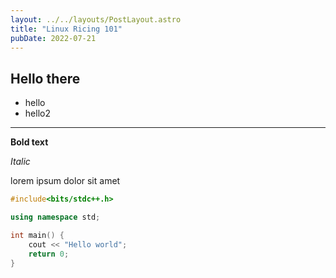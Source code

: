 ```yaml
---
layout: ../../layouts/PostLayout.astro
title: "Linux Ricing 101"
pubDate: 2022-07-21
---
```


## Hello there

- hello
- hello2

---

**Bold text**

_Italic_

lorem ipsum dolor sit amet

```c++
#include<bits/stdc++.h>

using namespace std;

int main() {
    cout << "Hello world";
    return 0;
}
```
